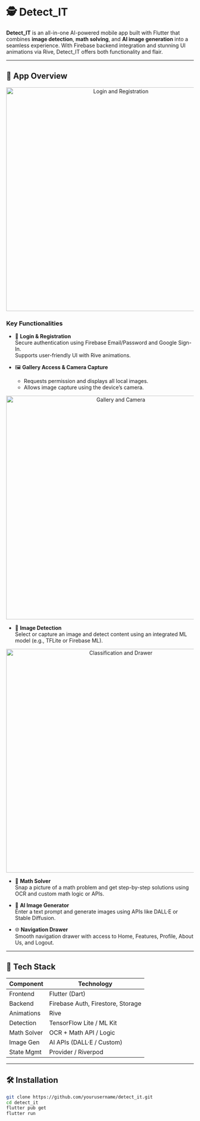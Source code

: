# 🕵️ Detect_IT

**Detect_IT** is an all-in-one AI-powered mobile app built with Flutter that combines **image detection**, **math solving**, and **AI image generation** into a seamless experience. With Firebase backend integration and stunning UI animations via Rive, Detect_IT offers both functionality and flair.

---

## 📱 App Overview

<p align="center">
  <img src="screenshots/login_register.png" width="600" alt="Login and Registration">
</p>

### Key Functionalities

- 🔐 **Login & Registration**  
  Secure authentication using Firebase Email/Password and Google Sign-In.  
  Supports user-friendly UI with Rive animations.

- 🖼️ **Gallery Access & Camera Capture**  
  - Requests permission and displays all local images.  
  - Allows image capture using the device’s camera.  

<p align="center">
  <img src="screenshots/gallery_camera.png" width="600" alt="Gallery and Camera">
</p>

- 🤖 **Image Detection**  
  Select or capture an image and detect content using an integrated ML model (e.g., TFLite or Firebase ML).

<p align="center">
  <img src="screenshots/classification_drawer.png" width="600" alt="Classification and Drawer">
</p>

- 🧠 **Math Solver**  
  Snap a picture of a math problem and get step-by-step solutions using OCR and custom math logic or APIs.

- 🎨 **AI Image Generator**  
  Enter a text prompt and generate images using APIs like DALL·E or Stable Diffusion.

- 🌐 **Navigation Drawer**  
  Smooth navigation drawer with access to Home, Features, Profile, About Us, and Logout.

---

## 🔧 Tech Stack

| Component      | Technology                    |
|----------------|-------------------------------|
| Frontend       | Flutter (Dart)                |
| Backend        | Firebase Auth, Firestore, Storage |
| Animations     | Rive                          |
| Detection      | TensorFlow Lite / ML Kit      |
| Math Solver    | OCR + Math API / Logic        |
| Image Gen      | AI APIs (DALL·E / Custom)     |
| State Mgmt     | Provider / Riverpod           |

---

## 🛠️ Installation

```bash
git clone https://github.com/yourusername/detect_it.git
cd detect_it
flutter pub get
flutter run
